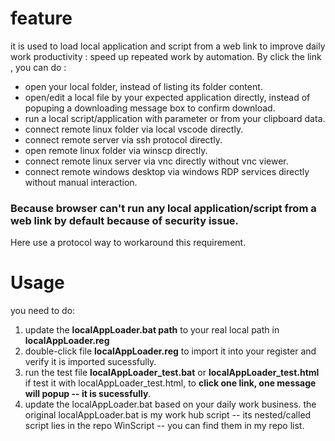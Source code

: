 # feature
it is used to load local application and script from a web link to improve daily work productivity : speed up repeated work by automation.
By click the link , you can do :
- open your local folder, instead of listing its folder content.
- open/edit a local file by your expected application directly, instead of popuping a downloading message box to confirm download.
- run a local script/application with parameter or from your clipboard data.
- connect remote linux folder via local vscode directly.
- connect remote server via ssh protocol directly.
- open remote linux folder via winscp directly.
- connect remote linux server via vnc directly without vnc viewer.
- connect remote windows desktop via windows RDP services directly without manual interaction.

### Because browser can't run any local application/script from a web link by default because of security issue.
Here use a protocol way to workaround this requirement.

# Usage
you need to do:
1. update the **localAppLoader.bat path** to your real local path in **localAppLoader.reg**
2. double-click file **localAppLoader.reg** to import it into your register and verify it is imported sucessfully.
3. run the test file **localAppLoader_test.bat** or **localAppLoader_test.html**
   if test it with localAppLoader_test.html, to **click one link, one message will popup -- it is sucessfully**.
4. update the localAppLoader.bat based on your daily work business.
   the original localAppLoader.bat is my work hub script -- its nested/called script lies in the repo WinScript -- you can find them in my repo list. 
   
   

   

